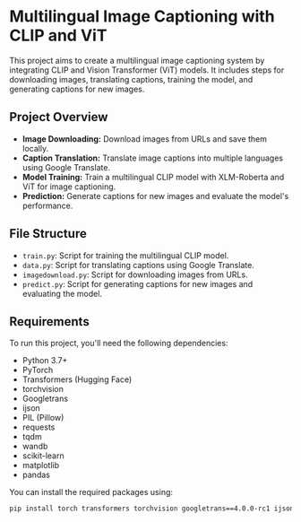 # Multilingual Image Captioning with CLIP and ViT

This project aims to create a multilingual image captioning system by integrating CLIP and Vision Transformer (ViT) models. It includes steps for downloading images, translating captions, training the model, and generating captions for new images.

## Project Overview

- **Image Downloading:** Download images from URLs and save them locally.
- **Caption Translation:** Translate image captions into multiple languages using Google Translate.
- **Model Training:** Train a multilingual CLIP model with XLM-Roberta and ViT for image captioning.
- **Prediction:** Generate captions for new images and evaluate the model's performance.

## File Structure

- `train.py`: Script for training the multilingual CLIP model.
- `data.py`: Script for translating captions using Google Translate.
- `imagedownload.py`: Script for downloading images from URLs.
- `predict.py`: Script for generating captions for new images and evaluating the model.

## Requirements

To run this project, you'll need the following dependencies:

- Python 3.7+
- PyTorch
- Transformers (Hugging Face)
- torchvision
- Googletrans
- ijson
- PIL (Pillow)
- requests
- tqdm
- wandb
- scikit-learn
- matplotlib
- pandas

You can install the required packages using:

```bash
pip install torch transformers torchvision googletrans==4.0.0-rc1 ijson pillow requests tqdm wandb scikit-learn matplotlib pandas
